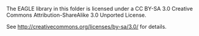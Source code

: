 The EAGLE library in this folder is licensed under a CC BY-SA 3.0 Creative
Commons Attribution-ShareAlike 3.0 Unported License.

See <http://creativecommons.org/licenses/by-sa/3.0/> for details.
